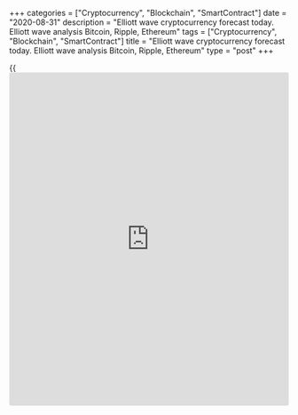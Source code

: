+++
categories = ["Cryptocurrency", "Blockchain", "SmartContract"]
date = "2020-08-31"
description = "Elliott wave cryptocurrency forecast today. Elliott wave analysis Bitcoin, Ripple, Ethereum"
tags = ["Cryptocurrency", "Blockchain", "SmartContract"]
title = "Elliott wave cryptocurrency forecast today. Elliott wave analysis Bitcoin, Ripple, Ethereum"
type = "post"
+++

{{<iframe id="large-banner" src="https://www.bounty.group/#slide=7.0" width="100%" height="600" scrolling="no" style="border: 0px solid rgb(216, 221, 230); border-radius: 3px;">}}

August 31, 2020

August 31, 2020

Elliott wave [daily](https://www.fintecher.org/2020/03/03/forex-trading-daily-strategy/) forecast for Bitcoin, Ripple and EthereumRoman Onegin

##  **Elliott wave forecast for BTCUSD, ETHUSD, XRPUSD for today**

###  **Elliott wave[BTCUSD][1] analysis**

 **![LiteForex: Elliott wave cryptocurrency forecast today. Elliott wave
analysis Bitcoin, Ripple, Ethereum][2]**

The BTCUSD market continues forming the sideways corrective wave (4),
which should complete as a triple three W-X-Y-X-Z. The final wave Z is
about to finish as a simple zigzag [a]-[b]-[c]. Its final leg, impulse
(5) of [c] looks half-complete. Therefore, the price should continue
declining in this impulse to a level of 11000.00. Next, the market
should turn up and start a new uptrend.

* * *

###  **Elliott wave[XRPUSD][3] analysis**

![LiteForex: Elliott wave cryptocurrency forecast today. Elliott wave
analysis Bitcoin, Ripple, Ethereum][4]

The XRPUSD market is forming the sideways corrective wave 4 as a double
three [w]-[x]-[y]. There is unfolding the down wave [y] as a simple
zigzag (a)-(b)-(c). The price should be declining to a level of 0.240,
where wave 4 will reach the Fibonacci retracement of 61.8% of impulse 3.
Next, the Ripple price should start growing in wave 5 to a level of
0.338, as it is outlined in the chart.

* * *

###  **Elliott wave[ETHUSD][5] analysis**

![LiteForex: Elliott wave cryptocurrency forecast today. Elliott wave
analysis Bitcoin, Ripple, Ethereum][6]

The ETHUSD market has completed the corrective wave (4). Correction (4)
has finished as a simple bearish zigzag (A)-(B)-(C). The market is now
rising in the new uptrend, namely, in the final wave [5] which should
conclude the entire global linking wave [X]. Wave [5] may finish as a
simple impulse. It should end at a level of 460.00. Therefore, the
Ethereum price should be rising for some time.

* * *

P.S. Did you like my article? Share it in social networks: it will be
the best “thank you" :)

Ask me questions and comment below. I’ll be glad to answer your
questions and give necessary explanations.

 **Useful links:**

  * I recommend trying to trade with a reliable broker [here][7]. The system allows you to trade by yourself or copy successful traders from all across the globe.
  * Use my promo-code BLOG for getting deposit bonus 50% on LiteForex platform. Just enter this code in the appropriate field while [depositing][8] your trading account.
  * Telegram channel with high-quality analytics, Forex reviews, training articles, and other useful things for traders <t.me/liteforex>

![Elliott wave [daily](https://www.fintecher.org/2020/03/03/forex-trading-daily-strategy/) forecast for Bitcoin, Ripple and Ethereum][9]

The content of this article reflects the author’s opinion and does not
necessarily reflect the official position of LiteForex. The material
published on this page is provided for informational purposes only and
should not be considered as the provision of investment advice for the
purposes of Directive 2004/39/EC.

Rate this article:

{{value}}

( {{count}} {{title}} )

   1. my.liteforex.com/trading/chart?symbol=BTCUSD
   2. cdn.liteforex.com/cache/uploads/blog_post/wave-analysis-crypto/31-08-2020/BTCUSDH2.png?w=30&s=55efbd6a9404474f64888ac25399ad0d
   3. my.liteforex.com/trading/chart?symbol=XRPUSD
   4. cdn.liteforex.com/cache/uploads/blog_post/wave-analysis-crypto/31-08-2020/XRPUSDH2.png?w=30&s=36a756ec019979cad9113c48d0c498a3
   5. my.liteforex.com/trading/chart?symbol=ETHUSD
   6. cdn.liteforex.com/cache/uploads/blog_post/wave-analysis-crypto/31-08-2020/ETHUSDH2.png?w=30&s=b22f77d8ea6ed996c52e708107a0318f
   7. my.liteforex.com/?category=analysts-opinions&slug=elliott-wave-[daily](https://www.fintecher.org/2020/03/03/forex-trading-daily-strategy/)-forecast-for-[bitcoin](https://www.letsplayfx.com/blog/forex-for-bitcoin/)-ripple-and-[Ethereum](https://www.playgroundfx.com/blog/the-creator-of-ethereum/)-2020-08-31&openPopup=%2Fregistration%2Fpopup&utm_source=blog&utm_medium=article&utm_campaign=bonus
   8. my.liteforex.com/deposit/?category=analysts-opinions&slug=elliott-wave-[daily](https://www.fintecher.org/2020/03/03/forex-trading-daily-strategy/)-forecast-for-[bitcoin](https://www.letsplayfx.com/blog/forex-for-bitcoin/)-ripple-and-[Ethereum](https://www.playgroundfx.com/blog/the-creator-of-ethereum/)-2020-08-31&promo_code=BLOG&utm_source=blog&utm_medium=article&utm_campaign=bonus
   9. cdn.liteforex.com/cache/uploads/blog_post/wave-analysis-crypto/31-08-2020/[BTC](https://www.playgroundfx.com/blog/who-is-the-creator-of-bitcoin/)-eth-xrp-31-08-2020-wave-analysis.jpg?q=75&w=1000&s=b33a75205bc045231a76c4ced7fec796